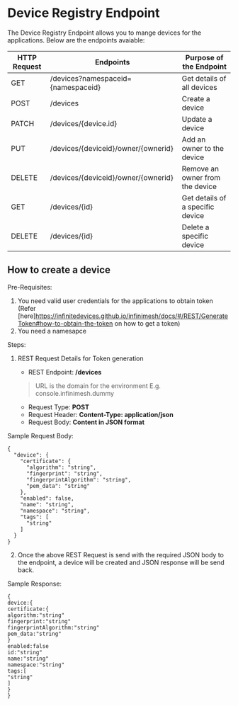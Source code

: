 # Device Registry Endpoint

The Device Registry Endpoint allows you to mange devices for the applications. Below are the endpoints avaiable:

| HTTP Request | Endpoints | Purpose of the Endpoint |
|--------------|-----------|-------------------------|
| GET | /devices?namespaceid={namespaceid} | Get details of all devices |
| POST | /devices | Create a device |
| PATCH | /devices/{device.id} | Update a device |
| PUT | /devices/{deviceid}/owner/{ownerid} | Add an owner to the device |
| DELETE | /devices/{deviceid}/owner/{ownerid} | Remove an owner from the device |
| GET | /devices/{id} | Get details of a specific device |
| DELETE | /devices/{id} | Delete a specific device |

## How to create a device

Pre-Requisites: 

1. You need valid user credentials for the applications to obtain token (Refer [here]https://infinitedevices.github.io/infinimesh/docs/#/REST/GenerateToken#how-to-obtain-the-token on how to get a token)
2. You need a namesapce 

Steps:

1. REST Request Details for Token generation
   
   - REST Endpoint: **<URL>/devices**
   > URL is the domain for the environment E.g. console.infinimesh.dummy
   - Request Type: **POST**
   - Request Header: **Content-Type: application/json**
   - Request Body: **Content in JSON format**

Sample Request Body:
```
{
  "device": {
    "certificate": {
      "algorithm": "string",
      "fingerprint": "string",
      "fingerprintAlgorithm": "string",
      "pem_data": "string"
    },
    "enabled": false,
    "name": "string",
    "namespace": "string",
    "tags": [
      "string"
    ]
  }
}
```

2. Once the above REST Request is send with the required JSON body to the endpoint, a device will be created and JSON response will be send back.

Sample Response:
```
{
device:{
certificate:{
algorithm:"string"
fingerprint:"string"
fingerprintAlgorithm:"string"
pem_data:"string"
}
enabled:false
id:"string"
name:"string"
namespace:"string"
tags:[
"string"
]
}
}
```


